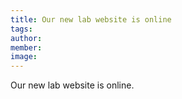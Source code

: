 ```yaml
---
title: Our new lab website is online
tags:
author: 
member: 
image:
---
```


Our new lab website is online.
